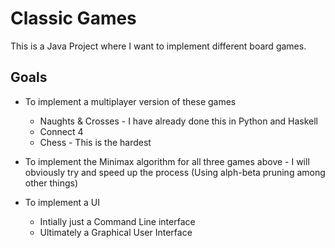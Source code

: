 # Classic Games

This is a Java Project where I want to implement different board games.

## Goals
- To implement a multiplayer version of these games
    - Naughts & Crosses - I have already done this in Python and Haskell
    - Connect 4 
    - Chess - This is the hardest

- To implement the Minimax algorithm for all three games above - I will obviously try and speed up the process (Using alph-beta pruning among other things)

- To implement a UI
    - Intially just a Command Line interface
    - Ultimately a Graphical User Interface
